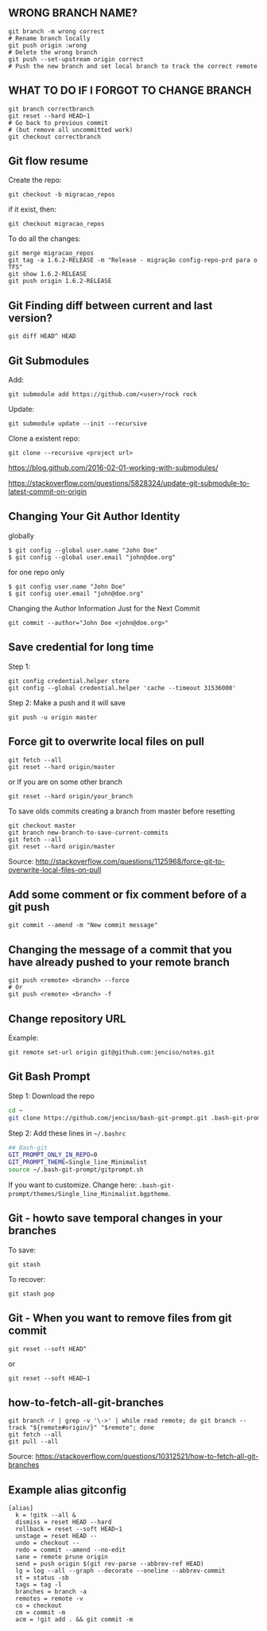 ## WRONG BRANCH NAME?

```
git branch -m wrong correct         
# Rename branch locally   
git push origin :wrong                  
# Delete the wrong branch   
git push --set-upstream origin correct   
# Push the new branch and set local branch to track the correct remote
```

## WHAT TO DO IF I FORGOT TO CHANGE BRANCH

```
git branch correctbranch
git reset --hard HEAD~1 
# Go back to previous commit
# (but remove all uncommitted work)
git checkout correctbranch
```

## Git flow resume

Create the repo:

    git checkout -b migracao_repos

if it exist, then:

    git checkout migracao_repos

To do all the changes:

    git merge migracao_repos
    git tag -a 1.6.2-RELEASE -m "Release - migração config-repo-prd para o TFS"
    git show 1.6.2-RELEASE
    git push origin 1.6.2-RELEASE


## Git Finding diff between current and last version?

```
git diff HEAD^ HEAD
```

## Git Submodules 

Add:

    git submodule add https://github.com/<user>/rock rock

Update:

    git submodule update --init --recursive

Clone a existent repo:

    git clone --recursive <project url>
  
https://blog.github.com/2016-02-01-working-with-submodules/

https://stackoverflow.com/questions/5828324/update-git-submodule-to-latest-commit-on-origin


## Changing Your Git Author Identity

globally
```
$ git config --global user.name "John Doe"
$ git config --global user.email "john@doe.org"
```
for one repo only
```
$ git config user.name "John Doe"
$ git config user.email "john@doe.org"
```
Changing the Author Information Just for the Next Commit
```
git commit --author="John Doe <john@doe.org>"
```

## Save credential for long time
Step 1: 
```
git config credential.helper store
git config --global credential.helper 'cache --timeout 31536000'
```

Step 2: Make a push and it will save
```
git push -u origin master
```

## Force git to overwrite local files on pull
```
git fetch --all
git reset --hard origin/master
```
or If you are on some other branch
```
git reset --hard origin/your_branch
```
To save olds commits creating a branch from master before resetting
```
git checkout master
git branch new-branch-to-save-current-commits
git fetch --all
git reset --hard origin/master
```
Source: http://stackoverflow.com/questions/1125968/force-git-to-overwrite-local-files-on-pull

## Add some comment or fix comment before of a git push 
```
git commit --amend -m "New commit message"
```

## Changing the message of a commit that you have already pushed to your remote branch
```
git push <remote> <branch> --force
# Or
git push <remote> <branch> -f
```

## Change repository URL

Example:
```
git remote set-url origin git@github.com:jenciso/notes.git
```

## Git Bash Prompt

Step 1: Download the repo

```sh
cd ~
git clone https://github.com/jenciso/bash-git-prompt.git .bash-git-prompt --depth=1
```

Step 2: Add these lines in `~/.bashrc`

```sh
## Bash-git
GIT_PROMPT_ONLY_IN_REPO=0
GIT_PROMPT_THEME=Single_line_Minimalist
source ~/.bash-git-prompt/gitprompt.sh
```

If you want to customize. Change here: `.bash-git-prompt/themes/Single_line_Minimalist.bgptheme`.


## Git - howto save temporal changes in your branches

To save:
```
git stash
```
To recover:
```
git stash pop
``` 


## Git - When you want to remove files from git commit 

```
git reset --soft HEAD^ 
```
or
``` 
git reset --soft HEAD~1
``` 

## how-to-fetch-all-git-branches

```
git branch -r | grep -v '\->' | while read remote; do git branch --track "${remote#origin/}" "$remote"; done
git fetch --all
git pull --all
```

Source: https://stackoverflow.com/questions/10312521/how-to-fetch-all-git-branches

## Example alias gitconfig

``` 
[alias]
  k = !gitk --all &
  dismiss = reset HEAD --hard
  rollback = reset --soft HEAD~1
  unstage = reset HEAD --
  undo = checkout --
  redo = commit --amend --no-edit
  sane = remote prune origin
  send = push origin $(git rev-parse --abbrev-ref HEAD)
  lg = log --all --graph --decorate --oneline --abbrev-commit
  st = status -sb
  tags = tag -l
  branches = branch -a
  remotes = remote -v  
  co = checkout
  cm = commit -m
  acm = !git add . && git commit -m 
  ```

